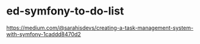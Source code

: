# ed-symfony-to-do-list

https://medium.com/@sarahisdevs/creating-a-task-management-system-with-symfony-1caddd8470d2

